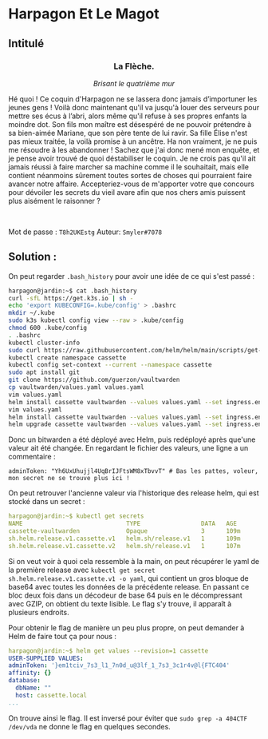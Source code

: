 # Harpagon Et Le Magot

## Intitulé

<h3 style="text-align: center">La Flèche.</h3>
<div style="text-align: center; font-style: italic">Brisant le quatrième mur</div>

Hé quoi ! Ce coquin d'Harpagon ne se lassera donc jamais d’importuner les jeunes gens !
Voilà donc maintenant qu'il va jusqu'à louer des serveurs pour mettre ses écus à l’abri,
alors même qu'il refuse à ses propres enfants la moindre dot.
Son fils mon maître est désespéré de ne pouvoir prétendre à sa bien-aimée Mariane, que son père tente de lui ravir.
Sa fille Élise n'est pas mieux traitée, la voilà promise à un ancêtre. Ha non vraiment,
je ne puis me résoudre à les abandonner !
Sachez que j'ai donc mené mon enquête, et je pense avoir trouvé de quoi déstabiliser le coquin.
Je ne crois pas qu'il ait jamais réussi à faire marcher sa machine comme il le souhaitait,
mais elle contient néanmoins sûrement toutes sortes de choses qui pourraient faire avancer notre affaire.
Accepteriez-vous de m'apporter votre que concours pour dévoiler les secrets du vieil avare afin que nos chers amis
puissent plus aisément le raisonner ?

<br>

Mot de passe : `T8h2UKEstg`
Auteur: `Smyler#7078`

## Solution :

On peut regarder `.bash_history` pour avoir une idée de ce qui s'est passé :

```sh
harpagon@jardin:~$ cat .bash_history 
curl -sfL https://get.k3s.io | sh -
echo 'export KUBECONFIG=.kube/config' > .bashrc
mkdir ~/.kube
sudo k3s kubectl config view --raw > .kube/config
chmod 600 .kube/config
. .bashrc
kubectl cluster-info
sudo curl https://raw.githubusercontent.com/helm/helm/main/scripts/get-helm-3 | bash
kubectl create namespace cassette
kubectl config set-context --current --namespace cassette
sudo apt install git
git clone https://github.com/guerzon/vaultwarden
cp vaultwarden/values.yaml values.yaml
vim values.yaml
helm install cassette vaultwarden --values values.yaml --set ingress.enabled=true
vim values.yaml
helm install cassette vaultwarden --values values.yaml --set ingress.enabled=true
helm upgrade cassette vaultwarden --values values.yaml --set ingress.enabled=true
```

Donc un bitwarden a été déployé avec Helm, puis redéployé après que'une valeur ait été changée.
En regardant le fichier des valeurs, une ligne a un commentaire :

```
adminToken: "Yh6UxUhujjl4UqBrIJFtsWM8xTbvvT" # Bas les pattes, voleur, mon secret ne se trouve plus ici !
```

On peut retrouver l'ancienne valeur via l'historique des release helm, qui est stocké dans un secret :

```yaml
harpagon@jardin:~$ kubectl get secrets
NAME                             TYPE                 DATA   AGE
cassette-vaultwarden             Opaque               3      109m
sh.helm.release.v1.cassette.v1   helm.sh/release.v1   1      109m
sh.helm.release.v1.cassette.v2   helm.sh/release.v1   1      107m
```

Si on veut voir à quoi cela ressemble à la main, on peut récupérer le yaml de la première release avec `kubectl get secret sh.helm.release.v1.cassette.v1 -o yaml`,
qui contient un gros bloque de base64 avec toutes les données de la précédente release.
En passant ce bloc deux fois dans un décodeur de base 64 puis en le décompressant avec GZIP, on obtient du texte lisible.
Le flag s'y trouve, il apparaît à plusieurs endroits.

Pour obtenir le flag de manière un peu plus propre, on peut demander à Helm de faire tout ça pour nous :

```yaml
harpagon@jardin:~$ helm get values --revision=1 cassette
USER-SUPPLIED VALUES:
adminToken: '}em1tciv_7s3_l1_7n0d_u@3lf_1_7s3_3c1r4v@l{FTC404'
affinity: {}
database:
  dbName: ""
  host: cassette.local
...
```

On trouve ainsi le flag.
Il est inversé pour éviter que `sudo grep -a 404CTF /dev/vda` ne donne le flag en quelques secondes.
